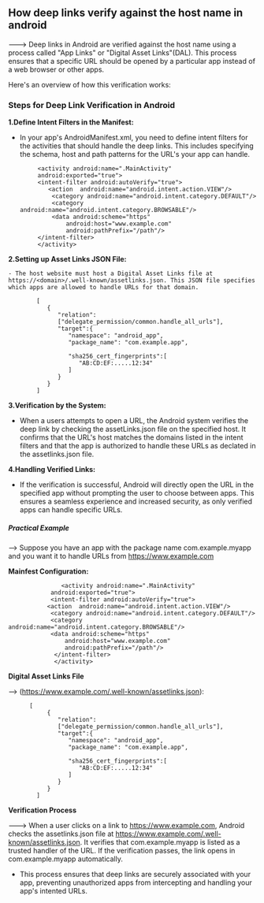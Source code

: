 ## How deep links verify against the host name in android

---> Deep links in Android are verified against the host name using a process called "App Links" or "Digital Asset Links"(DAL). This process ensures that a specific URL should be opened by a particular app instead of a web browser or other apps. 

Here's an overview of how this verification works:

### Steps for Deep Link Verification in Android

 **1.Define Intent Filters in the Manifest:**

 - In  your app's AndroidManifest.xml, you need to define intent filters for the activities that should handle the deep links. This includes specifying the schema, host and path patterns for the URL's your app can handle.

            <activity android:name=".MainActivity"
            android:exported="true">
            <intent-filter android:autoVerify="true">
               <action  android:name="android.intent.action.VIEW"/>
                <category android:name="android.intent.category.DEFAULT"/>
                <category android:name="android.intent.category.BROWSABLE"/>
                <data android:scheme="https"
                    android:host="www.example.com"
                    android:pathPrefix="/path"/>
            </intent-filter>
            </activity>


 **2.Setting up Asset Links JSON File:**

    - The host website must host a Digital Asset Links file at https://<domain>/.well-known/assetlinks.json. This JSON file specifies which apps are allowed to handle URLs for that domain.

            [
               {
                  "relation":
                  ["delegate_permission/common.handle_all_urls"],
                  "target":{
                     "namespace": "android_app",
                     "package_name": "com.example.app",

                     "sha256_cert_fingerprints":[
                        "AB:CD:EF:.....12:34"
                     ]
                  }
               }
            ]

 **3.Verification by the System:**

  - When a users attempts to open a URL, the Android system verifies the deep link by checking the assetLinks.json file on the specified host. It confirms that the URL's host matches the domains listed in the intent filters and that the app is authorized to handle these URLs as declated in the assetlinks.json file.

**4.Handling Verified Links:**    

  - If the verification is successful, Android will directly open the URL in the specified app without prompting the user to choose between apps. This ensures a seamless experience and increased security, as only verified apps can handle specific URLs.

 ##### Practical Example

 --> Suppose you have an app with the package name com.example.myapp and you want it to handle URLs from https://www.example.com

  **Mainfest Configuration:**

                   <activity android:name=".MainActivity"
                android:exported="true">
                <intent-filter android:autoVerify="true">
               <action  android:name="android.intent.action.VIEW"/>
                <category android:name="android.intent.category.DEFAULT"/>
                <category android:name="android.intent.category.BROWSABLE"/>
                <data android:scheme="https"
                    android:host="www.example.com"
                    android:pathPrefix="/path"/>
                 </intent-filter>
                 </activity>

**Digital Asset Links File**

--> (https://www.example.com/.well-known/assetlinks.json):

          [
               {
                  "relation":
                  ["delegate_permission/common.handle_all_urls"],
                  "target":{
                     "namespace": "android_app",
                     "package_name": "com.example.app",

                     "sha256_cert_fingerprints":[
                        "AB:CD:EF:.....12:34"
                     ]
                  }
               }
            ]

**Verification Process**

---> When a user clicks on a link to https://www.example.com, Android checks the assetlinks.json file at https://www.example.com/.well-known/assetlinks.json. It verifies that com.example.myapp is listed as a trusted handler of the URL. If the verification passes, the link opens in com.example.myapp automatically.

 - This process ensures that deep links are securely associated with your app, preventing unauthorized apps from intercepting and handling your app's intented URLs.

    
